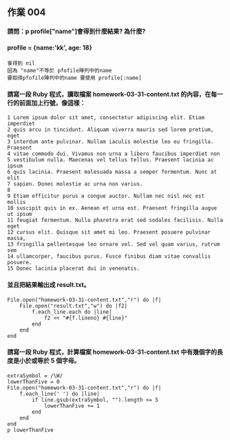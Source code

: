 ## 作業 004

#### 請問：p profile["name"]會得到什麼結果? 為什麼?
#### profile = {name:'kk', age: 18}
```
會得到 nil
因為 "name"不等於 pfofile陣列中的name
要取得pfofile陣列中的name 要使用 profile[:name]
```

#### 請寫一段 Ruby 程式，讀取檔案 homework-03-31-content.txt 的內容，在每一行的前面加上行號，像這樣：
```
1 Lorem ipsum dolor sit amet, consectetur adipiscing elit. Etiam imperdiet
2 quis arcu in tincidunt. Aliquam viverra mauris sed lorem pretium, eget
3 interdum ante pulvinar. Nullam iaculis molestie leo eu fringilla. Praesent
4 vitae commodo dui. Vivamus non urna a libero faucibus imperdiet non
5 vestibulum nulla. Maecenas vel tellus tellus. Praesent lacinia ac ipsum
6 quis lacinia. Praesent malesuada massa a semper fermentum. Nunc at elit
7 sapien. Donec molestie ac urna non varius.
8
9 Etiam efficitur purus a congue auctor. Nullam nec nisl nec est mollis
10 suscipit quis in ex. Aenean et urna est. Praesent fringilla augue ut ipsum
11 feugiat fermentum. Nulla pharetra erat sed sodales facilisis. Nulla eget
12 cursus elit. Quisque sit amet mi leo. Praesent posuere pulvinar massa,
13 fringilla pellentesque leo ornare vel. Sed vel quam varius, rutrum sem
14 ullamcorper, faucibus purus. Fusce finibus diam vitae convallis posuere.
15 Donec lacinia placerat dui in venenatis.
```
#### 並且把結果輸出成 result.txt。
```
File.open("homework-03-31-content.txt","r") do |f|
	File.open("result.txt","w") do |f2|
		f.each_line.each do |line|					
			f2 << "#{f.lineno} #{line}"			
		end	
	end
end	
```

#### 請寫一段 Ruby 程式，計算檔案 homework-03-31-content.txt 中有幾個字的長度是小於或等於 5 個字母。
```
extraSymbol = /\W/
lowerThanFive = 0
File.open("homework-03-31-content.txt","r") do |f|
	f.each_line(' ') do |line|
		if line.gsub(extraSymbol, "").length <= 5 
			lowerThanFive += 1
		end	
	end
end	
p lowerThanFive
```
